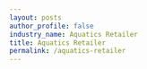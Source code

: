 ```yaml
---
layout: posts 
author_profile: false 
industry_name: Aquatics Retailer
title: Aquatics Retailer
permalink: /aquatics-retailer
---
```

